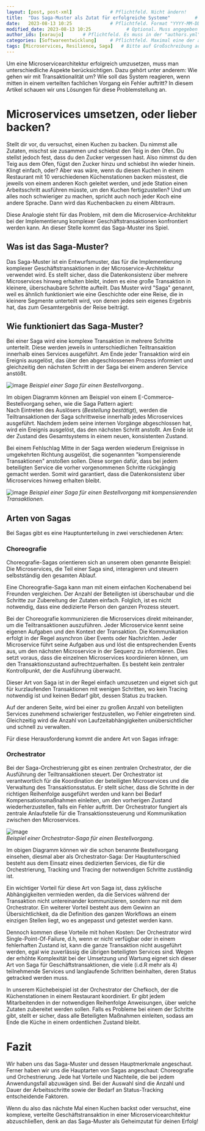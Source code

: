 ```yaml
---
layout: [post, post-xml]              # Pflichtfeld. Nicht ändern!
title:  "Das Saga-Muster als Zutat für erfolgreiche Systeme"         # Pflichtfeld. Bitte einen Titel für den Blog Post angeben.
date:   2023-08-13 10:25              # Pflichtfeld. Format "YYYY-MM-DD HH:MM". Muss für Veröffentlichung in der Vergangenheit liegen. (Für Preview egal)
modified_date: 2023-08-13 10:25             # Optional. Muss angegeben werden, wenn eine bestehende Datei geändert wird.
author_ids: [earaujo]       # Pflichtfeld. Es muss in der "authors.yml" einen Eintrag mit diesen Namen geben.
categories: [Softwareentwicklung]     # Pflichtfeld. Maximal eine der angegebenen Kategorien verwenden.
tags: [Microservices, Resilience, Saga]   # Bitte auf Großschreibung achten.
---
```

Um eine Microservicearchitektur erfolgreich umzusetzen, muss man unterschiedliche Aspekte berücksichtigen.
Dazu gehört unter anderem: Wie gehen wir mit Transaktionalität um? 
Wie soll das System reagieren, wenn mitten in einem verteilten fachlichen Vorgang ein Fehler auftritt?
In diesem Artikel schauen wir uns Lösungen für diese Problemstellung an.

# Microservices umsetzen, oder lieber backen?

Stellt dir vor, du versuchst, einen Kuchen zu backen.
Du nimmst alle Zutaten, mischst sie zusammen und schiebst den Teig in den Ofen.
Du stellst jedoch fest, dass du den Zucker vergessen hast.
Also nimmst du den Teig aus dem Ofen, fügst den Zucker hinzu und schiebst ihn wieder hinein.
Klingt einfach, oder?
Aber was wäre, wenn du diesen Kuchen in einem Restaurant mit 10 verschiedenen Küchenstationen backen müsstest, die jeweils von einem anderen Koch geleitet werden, und jede Station einen Arbeitsschritt ausführen müsste, um den Kuchen fertigzustellen?
Und um alles noch schwieriger zu machen, spricht auch noch jeder Koch eine andere Sprache.
Dann wird das Kuchenbacken zu einem Albtraum.

Diese Analogie steht für das Problem, mit dem die Microservice-Architektur bei der Implementierung komplexer Geschäftstransaktionen konfrontiert werden kann.
An dieser Stelle kommt das Saga-Muster ins Spiel.


## Was ist das Saga-Muster?

Das Saga-Muster ist ein Entwurfsmuster, das für die Implementierung komplexer Geschäftstransaktionen in der Microservice-Architektur verwendet wird.
Es stellt sicher, dass die Datenkonsistenz über mehrere Microservices hinweg erhalten bleibt, indem es eine große Transaktion in kleinere, überschaubare Schritte aufteilt.
Das Muster wird "Saga" genannt, weil es ähnlich funktioniert wie eine Geschichte oder eine Reise, die in kleinere Segmente unterteilt wird, von denen jedes sein eigenes Ergebnis hat, das zum Gesamtergebnis der Reise beiträgt.

## Wie funktioniert das Saga-Muster?

Bei einer Saga wird eine komplexe Transaktion in mehrere Schritte unterteilt.
Diese werden jeweils in unterschiedlichen Teiltransaktion innerhalb eines Services ausgeführt.
Am Ende jeder Transaktion wird ein Ereignis ausgelöst, das über den abgeschlossenen Prozess informiert und gleichzeitig den nächsten Schritt in der Saga bei einem anderen Service anstößt.

![image](/assets/images/posts/das-saga-muster-als-zutat-für-erfolgreiche-systeme/saga-orchestrator.png)
_Beispiel einer Saga für einen Bestellvorgang.._

Im obigen Diagramm können am Beispiel von einem E-Commerce-Bestellvorgang sehen, wie die Saga Pattern agiert:  
Nach Eintreten des Auslösers (_Bestellung bestätigt_), werden die Teiltransaktionen der Saga schrittweise innerhalb jedes Microservices ausgeführt.
Nachdem jedem seine internen Vorgänge abgeschlossen hat, wird ein Ereignis ausgelöst, das den nächsten Schritt anstoßt.
Am Ende ist der Zustand des Gesamtsystems in einem neuen, konsistenten Zustand.

Bei einem Fehlschlag Mitte in der Saga werden wiederum Ereignisse in umgekehrten Richtung ausgelöst, die sogenannten "kompensierende Transaktionen" anstoßen sollen.
Diese sorgen dafür, dass bei jedem beteiligten Service die vorher vorgenommenen Schritte rückgängig gemacht werden.
Somit wird garantiert, dass die Datenkonsistenz über Microservices hinweg erhalten bleibt.

![image](/assets/images/posts/das-saga-muster-als-zutat-für-erfolgreiche-systeme/saga-orchestrator-error.png)
_Beispiel einer Saga für einen Bestellvorgang mit kompensierenden Transaktionen._

## Arten von Sagas

Bei Sagas gibt es eine Hauptunterteilung in zwei verschiedenen Arten:

### Choreografie

Choreografie-Sagas orientieren sich an unserem oben genannte Beispiel:
Die Microservices, die Teil einer Saga sind, interagieren und steuern selbstständig den gesamten Ablauf.

Eine Choreografie-Saga kann man mit einem einfachen Kochenabend bei Freunden vergleichen.
Der Anzahl der Beteiligten ist überschaubar und die Schritte zur Zubereitung der Zutaten einfach.
Folglich, ist es nicht notwendig, dass eine dedizierte Person den ganzen Prozess steuert.

Bei der Choreografie kommunizieren die Microservices direkt miteinander, um die Teiltransaktionen auszuführen.
Jeder Microservice kennt seine eigenen Aufgaben und den Kontext der Transaktion.
Die Kommunikation erfolgt in der Regel asynchron über Events oder Nachrichten.
Jeder Microservice führt seine Aufgaben aus und löst die entsprechenden Events aus, um den nächsten Microservice in der Sequenz zu informieren.
Dies setzt voraus, dass die einzelnen Microservices koordinieren können, um den Transaktionszustand aufrechtzuerhalten.
Es besteht kein zentraler Kontrollpunkt, der die Ausführung überwacht.

Dieser Art von Saga ist in der Regel einfach umzusetzen und eignet sich gut für kurzlaufenden Transaktionen mit wenigen Schritten, wo kein Tracing notwendig ist und keinen Bedarf gibt, dessen Status zu tracken.

Auf der anderen Seite, wird bei einer zu großen Anzahl von beteiligten Services zunehmend schwieriger festzustellen, wo Fehler eingetreten sind.
Gleichzeitig wird die Anzahl von Laufzeitabhängigkeiten unübersichtlicher und schnell zu verwalten.

Für diese Herausforderung kommt die andere Art von Sagas infrage:


### Orchestrator

Bei der Saga-Orchestrierung gibt es einen zentralen Orchestrator, der die Ausführung der Teiltransaktionen steuert.
Der Orchestrator ist verantwortlich für die Koordination der beteiligten Microservices und die Verwaltung des Transaktionsstatus.
Er stellt sicher, dass die Schritte in der richtigen Reihenfolge ausgeführt werden und kann bei Bedarf Kompensationsmaßnahmen einleiten, um den vorherigen Zustand wiederherzustellen, falls ein Fehler auftritt.
Der Orchestrator fungiert als zentrale Anlaufstelle für die Transaktionssteuerung und Kommunikation zwischen den Microservices.

![image](/assets/images/posts/das-saga-muster-als-zutat-für-erfolgreiche-systeme/saga-orchestrator-f.png)  
_Beispiel einer Orchestrator-Saga für einen Bestellvorgang_.


Im obigen Diagramm können wir die schon benannte Bestellvorgang einsehen, diesmal aber als Orchestrator-Saga:
Der Hauptunterschied besteht aus dem Einsatz eines dedizierten Services, die für die Orchestrierung, Tracking und Tracing der notwendigen Schritte zuständig ist.

Ein wichtiger Vorteil für diese Art von Saga ist, dass zyklische Abhängigkeiten vermieden werden, da die Services während der Transaktion nicht untereinander kommunizieren, sondern nur mit dem Orchestrator.
Ein weiterer Vorteil besteht aus dem Gewinn an Übersichtlichkeit, da die Definition des ganzen Workflows an einem einzigen Stellen liegt, wo es angepasst und getestet werden kann.

Dennoch kommen diese Vorteile mit hohen Kosten: Der Orchestrator wird Single-Point-Of-Failure, d.h, wenn er nicht verfügbar oder in einem fehlerhaften Zustand ist, kann die ganze Transaktion nicht ausgeführt werden, egal wie zuverlässig die übrigen beteiligten Services sind.
Wegen der erhöhte Komplexität bei der Umsetzung und Wartung eignet sich dieser Art von Saga für Geschäftstransaktionen, die viele (i.d.R mehr als 4) teilnehmende Services und langlaufende Schritten beinhalten, deren Status getracked werden muss.

In unserem Küchebeispiel ist der Orchestrator der Chefkoch, der die Küchenstationen in einem Restaurant koordiniert.
Er gibt jedem Mitarbeitenden in der notwendigen Reihenfolge Anweisungen, über welche Zutaten zubereitet werden sollen.
Falls es Probleme bei einem der Schritte gibt, stellt er sicher, dass alle Beteiligten Maßnahmen einleiten, sodass am Ende die Küche in einem ordentlichen Zustand bleibt.

# Fazit

Wir haben uns das Saga-Muster und dessen Hauptmerkmale angeschaut.
Ferner haben wir uns die Hauptarten von Sagas angeschaut: Choreografie und Orchestrierung.
Jede hat Vorteile und Nachteile, die bei jedem Anwendungsfall abzuwägen sind.
Bei der Auswahl sind die Anzahl und Dauer der Arbeitsschritte sowie der Bedarf an Status-Tracking entscheidende Faktoren.

Wenn du also das nächste Mal einen Kuchen backst oder versuchst, eine komplexe, verteilte Geschäftstransaktion in einer Microservicearchitektur abzuschließen, denk an das Saga-Muster als Geheimzutat für deinen Erfolg!





